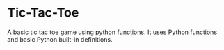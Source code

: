 # Tic-Tac-Toe
A basic tic tac toe game using python functions.
It uses Python functions and basic Python built-in definitions.

